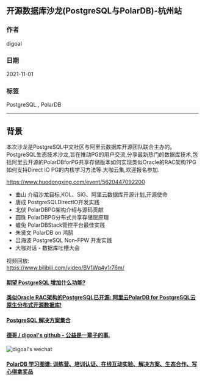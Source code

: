 ## 开源数据库沙龙(PostgreSQL与PolarDB)-杭州站   
  
### 作者  
digoal  
  
### 日期  
2021-11-01   
  
### 标签  
PostgreSQL , PolarDB     
  
----  
  
## 背景  
本次沙龙是PostgreSQL中文社区与阿里云数据库开源团队联合主办的。PostgreSQL生态技术沙龙,旨在推动PG的用户交流,分享最新热门的数据库技术,包括阿里云开源的PolarDBforPG共享存储版本如何实现类似Oracle的RAC架构?PG如何支持Direct IO PG的内核学习方法等.大咖云集,欢迎报名参加.  
  
https://www.huodongxing.com/event/5620447092200  
  
- 曲山 介绍沙龙目标,KOL、SIG、阿里云数据库开源计划,开源使命  
- 唐成 PostgreSQLDirectIO开发实践  
- 北侠 PolarDBPG架构介绍与源码贡献  
- 圆珠 PolarDBPG分布式共享存储层原理  
- 蟾兔 PolarDBStack管控平台最佳实践  
- 朱贤文 PolarDB on 鸿鹄  
- 吕海波 PostgreSQL Non-FPW 开发实践  
- 大咖对话 - 数据库吐槽大会  
  
视频回放:    
https://www.bilibili.com/video/BV1Wq4y1r76m/  
    
  
#### [期望 PostgreSQL 增加什么功能?](https://github.com/digoal/blog/issues/76 "269ac3d1c492e938c0191101c7238216")
  
  
#### [类似Oracle RAC架构的PostgreSQL已开源: 阿里云PolarDB for PostgreSQL云原生分布式开源数据库!](https://github.com/ApsaraDB/PolarDB-for-PostgreSQL "57258f76c37864c6e6d23383d05714ea")
  
  
#### [PostgreSQL 解决方案集合](https://yq.aliyun.com/topic/118 "40cff096e9ed7122c512b35d8561d9c8")
  
  
#### [德哥 / digoal's github - 公益是一辈子的事.](https://github.com/digoal/blog/blob/master/README.md "22709685feb7cab07d30f30387f0a9ae")
  
  
![digoal's wechat](../pic/digoal_weixin.jpg "f7ad92eeba24523fd47a6e1a0e691b59")
  
  
#### [PolarDB 学习图谱: 训练营、培训认证、在线互动实验、解决方案、生态合作、写心得拿奖品](https://www.aliyun.com/database/openpolardb/activity "8642f60e04ed0c814bf9cb9677976bd4")
  

